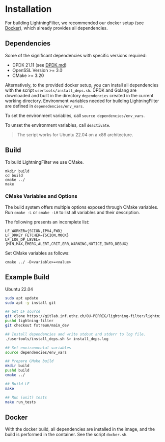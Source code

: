 # Installation

For building LightningFilter, we recommended our docker setup (see [Docker](#Docker)), which already provides all dependencies.

## Dependencies

Some of the significant dependencies with specific versions required:
- DPDK 21.11 (see [DPDK.md](DPDK.md))
- OpenSSL Version >= 3.0
- CMake >= 3.20

Alternatively, to the provided docker setup, you can install all dependencies with the script `usertools/install_deps.sh`.
DPDK and Golang are downloaded and built in the directory `dependencies` created in the current working directory.
Environment variables needed for building LightningFilter are defined in `depenedencies/env_vars`.

To set the environment variables, call `source dependencies/env_vars`.

To unset the environment variables, call `deactivate`.

> The script works for Ubuntu 22.04 on a x86 architecture.

## Build

To build LightningFilter we use CMake.

```
mkdir build
cd build
cmake ../
make
```

### CMake Variables and Options

The build system offers multiple options exposed through CMake variables.
Run `cmake -L` or `cmake -LH` to list all variables and their description.

The following presents an incomplete list:

```
LF_WORKER={SCION,IPV4,FWD}
LF_DRKEY_FETCHER={SCION,MOCK}
LF_LOG_DP_LEVEL={MIN,MAX,EMERG,ALERT,CRIT,ERR,WARNING,NOTICE,INFO,DEBUG}
```

Set CMake variables as follows:

```
cmake ../ -D<variable>=<value>
```

## Example Build

Ubuntu 22.04

``` bash
sudo apt update
sudo apt -y install git

## Get LF source
git clone https://gitlab.inf.ethz.ch/OU-PERRIG/lightning-filter/lightning-filter.git
pushd lightning-filter
git checkout fstreun/main_dev

## Install dependencies and write stdout and stderr to log file.
./usertools/install_deps.sh &> install_deps.log

## Set environmental variables
source dependencies/env_vars

## Prepare CMake build
mkdir build
pushd build
cmake ../

## Build LF
make

## Run (unit) tests
make run_tests
```

## Docker

With the docker build, all dependencies are installed in the image, and the build is performed in the container. See the script `docker.sh`.
